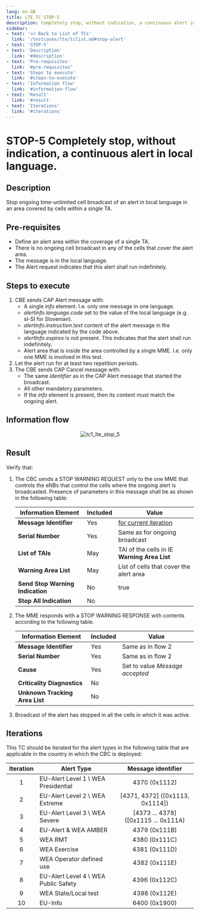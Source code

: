 ```yaml
---
lang: en-GB
title: LTE TC STOP-5
description: Completely stop, without indication, a continuous alert in local language.
sidebar:
- text: '<< Back to List of TCs'
  link: '/testcases/lte/tclist.md#stop-alert'
- text: 'STOP-5'
- text: 'Description'
  link: '#description'
- text: 'Pre-requisites'
  link: '#pre-requisites'
- text: 'Steps to execute'
  link: '#steps-to-execute'
- text: 'Information flow'
  link: '#information-flow'
- text: 'Result'
  link: '#result'
- text: 'Iterations'
  link: '#iterations'
---
```


# **STOP-5** Completely stop, without indication, a continuous alert in local language.

## Description

Stop ongoing time-unlimited cell broadcast of an alert in local language in an
area covered by cells within a single TA.

## Pre-requisites

* Define an alert area within the coverage of a single TA.
* There is no ongoing cell broadcast in any of the cells that cover the alert area.
* The message is in the local language.
* The Alert request indicates that this alert shall run indefinitely.

## Steps to execute

1. CBE sends CAP Alert message with:
   - A single *info* element. I.e. only one message in one language.
   - *alertinfo.language.code* set to the value of the local language 
     (e.g. sl-SI for Slovenian).
   - *alertinfo.instruction.text* content of the alert message in the 
     language indicated by the code above.
   - *alertInfo.expires* is not present. This indicates that the alert shall 
     run indefinitely.
   - Alert area that is inside the area controlled by a single MME. I.e.
     only one MME is involved in this test.
2. Let the alert run for at least two repetition periods.
3. The CBE sends CAP Cancel message with:
   - The same *identifier* as in the CAP Alert message that started the 
     broadcast.
   - All other mandatory parameters.
   - If the *info* element is present, then its content must match the ongoing
     alert.

## Information flow

<div style="text-align: center;">

![tc1_lte_stop_5](/assets/img/flows/lte/stop/tc_lte_stop_5.svg)

</div>

## Result

Verify that:

1. The CBC sends a STOP WARNING REQUEST only to the one MME 
   that controls the eNBs that control the cells where the ongoing alert is 
   broadcasted. Presence of parameters in this message shall be as shown in the
   following table:

   | Information Element | Included | Value |
   | ------------------- | -------- | ----- |
   | **Message Identifier** | Yes | [for current iteration](/testcases/lte/stop/tc5/#iterations) |
   | **Serial Number** | Yes | Same as for ongoing broadcast |
   | **List of TAIs** | May | TAI of the cells in IE **Warning Area List** |
   | **Warning Area List** | May | List of cells that cover the alert area |
   | **Send Stop Warning Indication** | No | true |
   | **Stop All Indication** | No |  |

2. The MME responds with a STOP WARNING RESPONSE with contents according to the
   following table.

   | Information Element | Included | Value |
   | ------------------- | -------- | ----- |
   | **Message Identifier** | Yes | Same as in flow 2 |
   | **Serial Number** | Yes | Same as in flow 2 |
   | **Cause** | Yes | Set to value *Message accepted* |
   | **Criticality Diagnostics** | No | |
   | **Unknown Tracking Area List** | No | |

3. Broadcast of the alert has stopped in all the cells in which it was active.

## Iterations

This TC should be iterated for the alert types in the following table that are 
applicable in the country in which the CBC is deployed:

| Iteration | Alert Type | Message identifier |
|:----:|------------|:------------------:|
| 1 | EU-Alert Level 1 \ WEA Presidential | 4370 (0x1112) |
| 2 | EU-Alert Level 2 \ WEA Extreme | [4371, 4372] ([0x1113, 0x1114]) |
| 3 | EU-Alert Level 3 \ WEA Severe | [4373 ... 4378] ([0x1115 ... 0x111A) |
| 4 | EU-Alert & WEA AMBER | 4379 (0x111B) |
| 5 | WEA RMT | 4380 (0x111C) |
| 6 | WEA Exercise | 4381 (0x111D) |
| 7 | WEA Operator defined use | 4382 (0x111E) |
| 8 | EU-Alert Level 4 \ WEA Public Safety | 4396 (0x112C) |
| 9 | WEA State/Local test | 4398 (0x112E) |
| 10 | EU-Info | 6400 (0x1900) |
